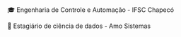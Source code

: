 :mortar_board: Engenharia de Controle e Automação - IFSC Chapecó

:briefcase: Estagiário de ciência de dados - Amo Sistemas
